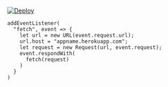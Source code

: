 ﻿[![Deploy](https://www.herokucdn.com/deploy/button.png)](https://dashboard.heroku.com/new?template=https://github.com/kfc2tt/gofly.git)

```
addEventListener(
  "fetch", event => {
    let url = new URL(event.request.url);
    url.host = "appname.herokuapp.com";
    let request = new Request(url, event.request);
    event.respondWith(
      fetch(request)
    )
  }
)
```

